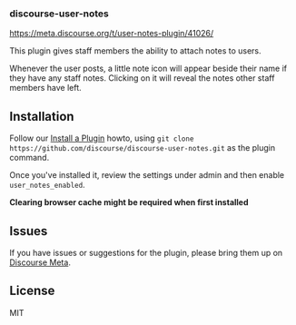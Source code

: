 ### discourse-user-notes

https://meta.discourse.org/t/user-notes-plugin/41026/

This plugin gives staff members the ability to attach notes to users.

Whenever the user posts, a little note icon will appear beside their name if they have
any staff notes. Clicking on it will reveal the notes other staff members have left.

## Installation

Follow our [Install a Plugin](https://meta.discourse.org/t/install-a-plugin/19157) howto, using
`git clone https://github.com/discourse/discourse-user-notes.git` as the plugin command.

Once you've installed it, review the settings under admin and then enable
`user_notes_enabled`.

**Clearing browser cache might be required when first installed**

## Issues

If you have issues or suggestions for the plugin, please bring them up on [Discourse Meta](https://meta.discourse.org).

## License

MIT
